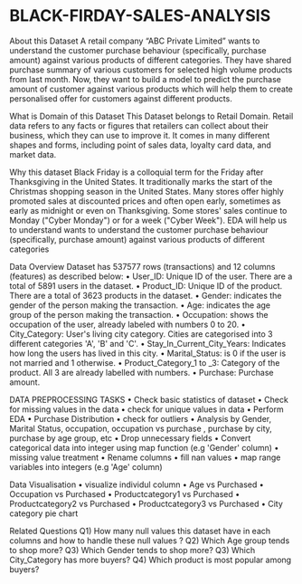 # BLACK-FIRDAY-SALES-ANALYSIS
About this Dataset
A retail company “ABC Private Limited” wants to understand the customer purchase behaviour (specifically, purchase amount) against various products of different categories. They have shared purchase summary of various customers for selected high volume products from last month.
Now, they want to build a model to predict the purchase amount of customer against various products which will help them to create personalised offer for customers against different products.


What is Domain of this Dataset
This Dataset belongs to Retail Domain. Retail data refers to any facts or figures that retailers can collect about their business, which they can use to improve it.
It comes in many different shapes and forms, including point of sales data, loyalty card data, and market data.


Why this dataset
Black Friday is a colloquial term for the Friday after Thanksgiving in the United States. It traditionally marks the start of the Christmas shopping season in the United States. Many stores offer highly promoted sales at discounted prices and often open early, sometimes as early as midnight or even on Thanksgiving. Some stores' sales continue to Monday ("Cyber Monday") or for a week ("Cyber Week").
EDA will help us to understand wants to understand the customer purchase behaviour (specifically, purchase amount) against various products of different categories


Data Overview
Dataset has 537577 rows (transactions) and 12 columns (features) as described below:
• User_ID: Unique ID of the user. There are a total of 5891 users in the dataset.
• Product_ID: Unique ID of the product. There are a total of 3623 products in the dataset.
• Gender: indicates the gender of the person making the transaction.
• Age: indicates the age group of the person making the transaction.
• Occupation: shows the occupation of the user, already labeled with numbers 0 to 20.
• City_Category: User's living city category. Cities are categorised into 3 different categories 'A', 'B' and 'C'.
• Stay_In_Current_City_Years: Indicates how long the users has lived in this city.
• Marital_Status: is 0 if the user is not married and 1 otherwise.
• Product_Category_1 to _3: Category of the product. All 3 are already labelled with numbers.
• Purchase: Purchase amount.


DATA PREPROCESSING TASKS
• Check basic statistics of dataset • Check for missing values in the data • check for unique values in data • Perform EDA • Purchase Distribution • check for outliers
• Analysis by Gender, Marital Status, occupation, occupation vs purchase , purchase by city, purchase by age group, etc • Drop unnecessary fields • Convert categorical data into integer using map function (e.g 'Gender' column) • missing value treatment • Rename columns • fill nan values • map range variables into integers (e.g 'Age' column)


Data Visualisation
• visualize individul column • Age vs Purchased • Occupation vs Purchased • Productcategory1 vs Purchased • Productcategory2 vs Purchased • Productcategory3 vs Purchased • City category pie chart


Related Questions
Q1) How many null values this dataset have in each columns and how to handle these null values ?
Q2) Which Age group tends to shop more?
Q3) Which Gender tends to shop more?
Q3) Which City_Category has more buyers?
Q4) Which product is most popular among buyers?
